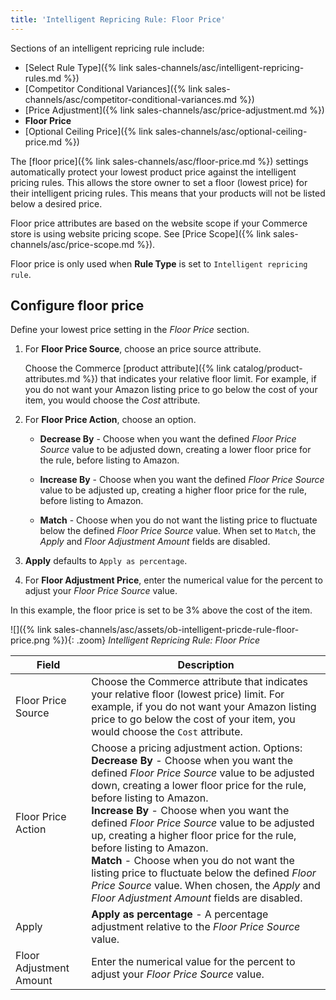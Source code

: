 ```yaml
---
title: 'Intelligent Repricing Rule: Floor Price'
---
```



Sections of an intelligent repricing rule include:

- [Select Rule Type]({% link sales-channels/asc/intelligent-repricing-rules.md %})
- [Competitor Conditional Variances]({% link sales-channels/asc/competitor-conditional-variances.md %})
- [Price Adjustment]({% link sales-channels/asc/price-adjustment.md %})
- **Floor Price**
- [Optional Ceiling Price]({% link sales-channels/asc/optional-ceiling-price.md %})

The [floor price]({% link sales-channels/asc/floor-price.md %}) settings automatically protect your lowest product price against the intelligent pricing rules. This allows the store owner to set a floor (lowest price) for their intelligent pricing rules. This means that your products will not be listed below a desired price.

Floor price attributes are based on the website scope if your Commerce store is using website pricing scope. See [Price Scope]({% link sales-channels/asc/price-scope.md %}).

Floor price is only used when **Rule Type** is set to `Intelligent repricing rule`.

## Configure floor price

Define your lowest price setting in the _Floor Price_ section.

1. For **Floor Price Source**, choose an price source attribute.

   Choose the Commerce [product attribute]({% link catalog/product-attributes.md %}) that indicates your relative floor limit. For example, if you do not want your Amazon listing price to go below the cost of your item, you would choose the _Cost_ attribute.

1. For **Floor Price Action**, choose an option.

   - **Decrease By** - Choose when you want the defined _Floor Price Source_ value to be adjusted down, creating a lower floor price for the rule, before listing to Amazon.

   - **Increase By** - Choose when you want the defined _Floor Price Source_ value to be adjusted up, creating a higher floor price for the rule, before listing to Amazon.

   - **Match** - Choose when you do not want the listing price to fluctuate below the defined _Floor Price Source_ value. When set to `Match`, the _Apply_ and _Floor Adjustment Amount_ fields are disabled.

1. **Apply** defaults to `Apply as percentage`.

1. For **Floor Adjustment Price**, enter the numerical value for the percent to adjust your _Floor Price Source_ value.

In this example, the floor price is set to be 3% above the cost of the item.

![]({% link sales-channels/asc/assets/ob-intelligent-pricde-rule-floor-price.png %}){: .zoom}
_Intelligent Repricing Rule: Floor Price_

|Field|Description|
|--- |--- |
|Floor Price Source|Choose the Commerce attribute that indicates your relative floor (lowest price) limit. For example, if you do not want your Amazon listing price to go below the cost of your item, you would choose the `Cost` attribute. |
|Floor Price Action|Choose a pricing adjustment action. Options:<br/>**Decrease By** - Choose when you want the defined _Floor Price Source_ value to be adjusted down, creating a lower floor price for the rule, before listing to Amazon.<br/>**Increase By** - Choose when you want the defined _Floor Price Source_ value to be adjusted up, creating a higher floor price for the rule, before listing to Amazon.<br/>**Match** - Choose when you do not want the listing price to fluctuate below the defined _Floor Price Source_ value. When chosen, the _Apply_ and _Floor Adjustment Amount_ fields are disabled. |
|Apply|**Apply as percentage** - A percentage adjustment relative to the _Floor Price Source_ value. |
|Floor Adjustment Amount |Enter the numerical value for the percent to adjust your _Floor Price Source_ value. |
